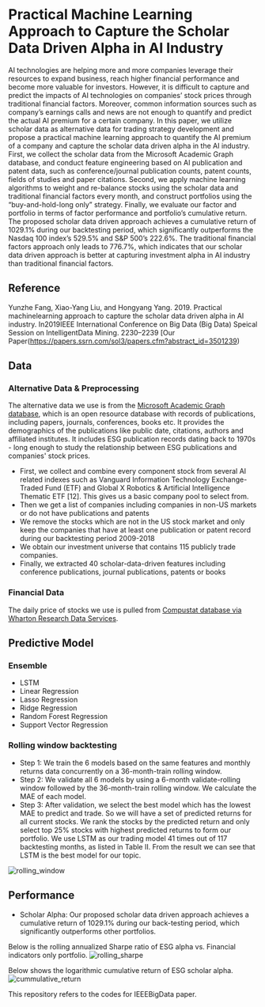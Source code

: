 # Practical Machine Learning Approach to Capture the Scholar Data Driven Alpha in AI Industry

AI technologies are helping more and more companies leverage their resources to expand business, reach higher
financial performance and become more valuable for investors.
However, it is difficult to capture and predict the impacts of
AI technologies on companies’ stock prices through traditional
financial factors. Moreover, common information sources such as
company’s earnings calls and news are not enough to quantify
and predict the actual AI premium for a certain company. In
this paper, we utilize scholar data as alternative data for trading
strategy development and propose a practical machine learning
approach to quantify the AI premium of a company and capture
the scholar data driven alpha in the AI industry. First, we collect
the scholar data from the Microsoft Academic Graph database,
and conduct feature engineering based on AI publication and
patent data, such as conference/journal publication counts, patent
counts, fields of studies and paper citations. Second, we apply
machine learning algorithms to weight and re-balance stocks
using the scholar data and traditional financial factors every
month, and construct portfolios using the “buy-and-hold-long
only” strategy. Finally, we evaluate our factor and portfolio in
terms of factor performance and portfolio’s cumulative return.
The proposed scholar data driven approach achieves a cumulative
return of 1029.1% during our backtesting period, which significantly outperforms the Nasdaq 100 index’s 529.5% and S&P
500’s 222.6%. The traditional financial factors approach only
leads to 776.7%, which indicates that our scholar data driven
approach is better at capturing investment alpha in AI industry
than traditional financial factors.

## Reference
Yunzhe Fang, Xiao-Yang Liu, and Hongyang Yang. 2019.   Practical machinelearning approach to capture the scholar data driven alpha in AI industry. In2019IEEE International Conference on Big Data (Big Data) Speical Session on IntelligentData Mining. 2230–2239
[Our Paper(https://papers.ssrn.com/sol3/papers.cfm?abstract_id=3501239)
## Data

### Alternative Data & Preprocessing

The alternative data we use is from the [Microsoft Academic Graph database](https://www.microsoft.com/en-us/research/project/microsoft-academic-graph/), which is an open resource database with records of publications, including papers, journals, conferences, books etc. It provides the demographics of the publications like public date, citations, authors and affiliated institutes. It includes ESG publication records dating back to 1970s - long enough to study the relationship between ESG publications and companies' stock prices.

* First, we collect and combine every component stock from several AI related indexes such as Vanguard Information Technology Exchange-Traded Fund (ETF) and Global X Robotics & Artificial Intelligence Thematic ETF [12]. This gives us a basic company pool to select from.
* Then we get a list of companies including companies in non-US markets or do not have publications and patents
* We remove the stocks which are not in the US stock market and only keep the companies that have at least one publication or patent record during our backtesting period 2009-2018
* We obtain our investment universe that contains 115 publicly trade companies.
* Finally, we extracted 40 scholar-data-driven features including conference publications, journal publications, patents or books

### Financial Data

The daily price of stocks we use is pulled from [Compustat database via Wharton Research Data Services](https://wrds-web.wharton.upenn.edu/wrds/ds/compd/fundq).

## Predictive Model

### Ensemble

* LSTM
* Linear Regression
* Lasso Regression
* Ridge Regression
* Random Forest Regression
* Support Vector Regression

### Rolling window backtesting

* Step 1: We train the 6 models based on the same features and monthly returns data concurrently on a 36-month-train rolling window.
* Step 2: We validate all 6 models by using a 6-month validate-rolling window followed by the 36-month-train rolling window. We calculate the MAE of each model.
* Step 3: After validation, we select the best model which has the lowest MAE to predict and trade. So we will have a set of predicted returns for all current stocks. We rank the stocks by the predicted return and only select top 25% stocks with highest predicted returns to form our portfolio. We use LSTM as our trading model 41 times out of 117 backtesting months, as listed in Table II. From the result we can see that LSTM is the best model for our topic.

![rolling_window](https://github.com/chenqian0168/Quantifying-ESG-Alpha-in-Scholar-Big-Data-An-Automated-Machine-Learning-Approach/blob/master/pictures/rolling_window.png)

## Performance

* Scholar Alpha: Our proposed scholar data driven approach achieves a cumulative return of 1029.1% during our back-testing period, which significantly outperforms other portfolios.

Below is the rolling annualized Sharpe ratio of ESG alpha vs. Financial indicators only portfolio.
![rolling_sharpe](https://github.com/chenqian0168/Quantifying-ESG-Alpha-in-Scholar-Big-Data-An-Automated-Machine-Learning-Approach/blob/master/pictures/rolling_sharpe.png)

Below shows the logarithmic cumulative return of ESG scholar alpha.
![cummulative_return](https://github.com/chenqian0168/Quantifying-ESG-Alpha-in-Scholar-Big-Data-An-Automated-Machine-Learning-Approach/blob/master/pictures/cumulative_return.png)



This repository refers to the codes for IEEEBigData paper.
